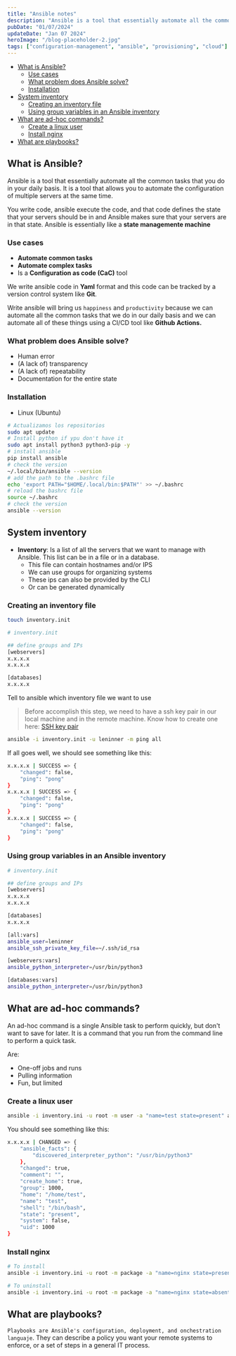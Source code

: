```yaml
---
title: "Ansible notes"
description: "Ansible is a tool that essentially automate all the common tasks that you do in your daily basis. It is a tool that allows you to automate the configuration of multiple servers at the same time."
pubDate: "01/07/2024"
updateDate: "Jan 07 2024"
heroImage: "/blog-placeholder-2.jpg"
tags: ["configuration-management", "ansible", "provisioning", "cloud"]
---
```


- [What is Ansible?](#what-is-ansible)
  - [Use cases](#use-cases)
  - [What problem does Ansible solve?](#what-problem-does-ansible-solve)
  - [Installation](#installation)
- [System inventory](#system-inventory)
  - [Creating an inventory file](#creating-an-inventory-file)
  - [Using group variables in an Ansible inventory](#using-group-variables-in-an-ansible-inventory)
- [What are ad-hoc commands?](#what-are-ad-hoc-commands)
  - [Create a linux user](#create-a-linux-user)
  - [Install nginx](#install-nginx)
- [What are playbooks?](#what-are-playbooks)

## What is Ansible?

Ansible is a tool that essentially automate all the common tasks that you do in your daily basis. It is a tool that allows you to automate the configuration of multiple servers at the same time.

You write code, ansible execute the code, and that code defines the state that your servers should be in and Ansible makes sure that your servers are in that state. Ansible is essentially like a **state managemente machine**

### Use cases

- **Automate common tasks** 
- **Automate complex tasks**
- Is a **Configuration as code (CaC)** tool

We write ansible code in **Yaml** format and this code can be tracked by a version control system like **Git**. 

Write ansible will bring us `happiness` and `productivity` because we can automate all the common tasks that we do in our daily basis and we can automate all of these things using a CI/CD tool like **Github Actions.**

### What problem does Ansible solve?

- Human error
- (A lack of) transparency
- (A lack of) repeatability
- Documentation for the entire state

### Installation

- Linux (Ubuntu)

```bash
# Actualizamos los repositorios
sudo apt update
# Install python if ypu don't have it
sudo apt install python3 python3-pip -y
# install ansible
pip install ansible
# check the version
~/.local/bin/ansible --version
# add the path to the .bashrc file
echo 'export PATH="$HOME/.local/bin:$PATH"' >> ~/.bashrc
# reload the bashrc file
source ~/.bashrc
# check the version
ansible --version
```

## System inventory

- **Inventory**: Is a list of all the servers that we want to manage with Ansible. This list can be in a file or in a database.
  - This file can contain hostnames and/or IPS
  - We can use groups for organizing systems
  - These ips can also be provided by the CLI
  - Or can be generated dynamically

### Creating an inventory file

```bash
touch inventory.init
```

```bash
# inventory.init

## define groups and IPs
[webservers]
x.x.x.x
x.x.x.x

[databases]
x.x.x.x
```

Tell to ansible which inventory file we want to use

> Before accomplish this step, we need to have a ssh key pair in our local machine and in the remote machine. Know how to create one here: [SSH key pair](/blog/ssh-key-pair)

```bash
ansible -i inventory.init -u leninner -m ping all
```

If all goes well, we should see something like this:

```bash
x.x.x.x | SUCCESS => {
    "changed": false,
    "ping": "pong"
}
x.x.x.x | SUCCESS => {
    "changed": false,
    "ping": "pong"
}
x.x.x.x | SUCCESS => {
    "changed": false,
    "ping": "pong"
}
```

### Using group variables in an Ansible inventory

```bash
# inventory.init

## define groups and IPs
[webservers]
x.x.x.x
x.x.x.x

[databases]
x.x.x.x

[all:vars]
ansible_user=leninner
ansible_ssh_private_key_file=~/.ssh/id_rsa

[webservers:vars]
ansible_python_interpreter=/usr/bin/python3

[databases:vars]
ansible_python_interpreter=/usr/bin/python3
```

## What are ad-hoc commands?

An ad-hoc command is a single Ansible task to perform quickly, but don't want to save for later. It is a command that you run from the command line to perform a quick task.

Are:

- One-off jobs and runs
- Pulling information
- Fun, but limited

### Create a linux user

```bash
ansible -i inventory.ini -u root -m user -a "name=test state=present" all
```

You should see something like this:

```bash
x.x.x.x | CHANGED => {
    "ansible_facts": {
        "discovered_interpreter_python": "/usr/bin/python3"
    },
    "changed": true,
    "comment": "",
    "create_home": true,
    "group": 1000,
    "home": "/home/test",
    "name": "test",
    "shell": "/bin/bash",
    "state": "present",
    "system": false,
    "uid": 1000
}
```

### Install nginx

```bash
# To install
ansible -i inventory.ini -u root -m package -a "name=nginx state=present" webservers

# To uninstall
ansible -i inventory.ini -u root -m package -a "name=nginx state=absent" webservers
```

## What are playbooks?

`Playbooks are Ansible's configuration, deployment, and onchestration languaje`. They can describe a policy you want  your remote systems to enforce, or a set of steps in a general IT process.
